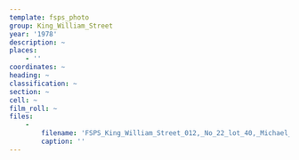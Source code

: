 ```yaml
---
template: fsps_photo
group: King_William_Street
year: '1978'
description: ~
places:
    - ''
coordinates: ~
heading: ~
classification: ~
section: ~
cell: ~
film_roll: ~
files:
    -
        filename: 'FSPS_King_William_Street_012,_No_22_lot_40,_Michael_Naidos,_17-12-E,_1978.png'
        caption: ''
---
```


